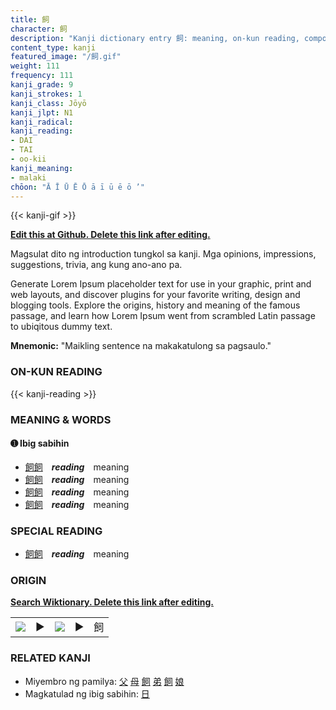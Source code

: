 ```yaml
---
title: 飼
character: 飼
description: "Kanji dictionary entry 飼: meaning, on-kun reading, compounds, origin, related kanji"
content_type: kanji
featured_image: "/飼.gif"
weight: 111
frequency: 111
kanji_grade: 9
kanji_strokes: 1
kanji_class: Jōyō
kanji_jlpt: N1
kanji_radical: 
kanji_reading: 
- DAI
- TAI
- oo-kii
kanji_meaning:
- malaki
chōon: "Ā Ī Ū Ē Ō ā ī ū ē ō ’"
---
```

[//]: # (Don't edit the line below. Kanji animated GIF code is automatically generated.)
{{< kanji-gif >}}

[//]: # (Edit below this line.)

**[Edit this at Github. Delete this link after editing.](https://github.com/tim0g/tim/tree/main/content/kanji/飼/index.md)**

Magsulat dito ng introduction tungkol sa kanji. Mga opinions, impressions, suggestions, trivia, ang kung ano-ano pa.

Generate Lorem Ipsum placeholder text for use in your graphic, print and web layouts, and discover plugins for your favorite writing, design and blogging tools. Explore the origins, history and meaning of the famous passage, and learn how Lorem Ipsum went from scrambled Latin passage to ubiqitous dummy text.
 
**Mnemonic:** "Maikling sentence na makakatulong sa pagsaulo."

### ON-KUN READING

[//]: # (Don't edit the line below. ON-KUN READING code is automatically generated.)
{{< kanji-reading >}}

### MEANING & WORDS

#### ➊ **Ibig sabihin**
  - [飼](../飼)[飼](../飼)　***reading***　meaning
  - [飼](../飼)[飼](../飼)　***reading***　meaning
  - [飼](../飼)[飼](../飼)　***reading***　meaning
  - [飼](../飼)[飼](../飼)　***reading***　meaning

### SPECIAL READING
  - [飼](../飼)[飼](../飼)　***reading***　meaning

### ORIGIN

**[Search Wiktionary. Delete this link after editing.](https://wiktionary.org/wiki/飼)**
<table class="kanji-table"><tr><td>
<img src="60px-飼-bronze.svg.png">
</td><td>▶</td><td>
<img src="60px-飼-oracle.svg.png">
</td><td>▶</td>
<td class="kanji-origin">飼</td>
</tr></table>

### RELATED KANJI
- Miyembro ng pamilya: [父](../父) [母](../母) [飼](../飼) [弟](../弟) [飼](../飼) [娘](../娘)
- Magkatulad ng ibig sabihin: [日](../日)
